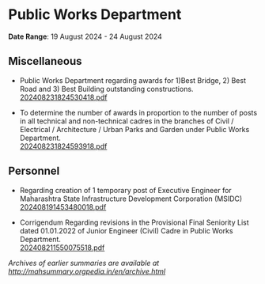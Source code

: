 # Public Works Department

**Date Range**: 19 August 2024 - 24 August 2024


## Miscellaneous
- Public Works Department regarding awards for 1)Best Bridge, 2) Best Road and 3) Best Building outstanding constructions.\
  [202408231824530418.pdf](https://gr.maharashtra.gov.in/Site/Upload/Government%20Resolutions/English/202408231824530418.pdf)

- To determine the number of awards in proportion to the number of posts in all technical and non-technical cadres in the branches of Civil / Electrical / Architecture / Urban Parks and Garden under Public Works Department.\
  [202408231824593918.pdf](https://gr.maharashtra.gov.in/Site/Upload/Government%20Resolutions/English/202408231824593918.pdf)

## Personnel
- Regarding creation of 1 temporary post of Executive Engineer for Maharashtra State Infrastructure Development Corporation (MSIDC)\
  [202408191453480018.pdf](https://gr.maharashtra.gov.in/Site/Upload/Government%20Resolutions/English/202408191453480018.pdf)

- Corrigendum Regarding revisions in the Provisional Final Seniority List dated 01.01.2022 of Junior Engineer (Civil) Cadre in Public Works Department.\
  [202408211550075518.pdf](https://gr.maharashtra.gov.in/Site/Upload/Government%20Resolutions/English/202408211550075518.pdf)


*Archives of earlier summaries are available at http://mahsummary.orgpedia.in/en/archive.html*